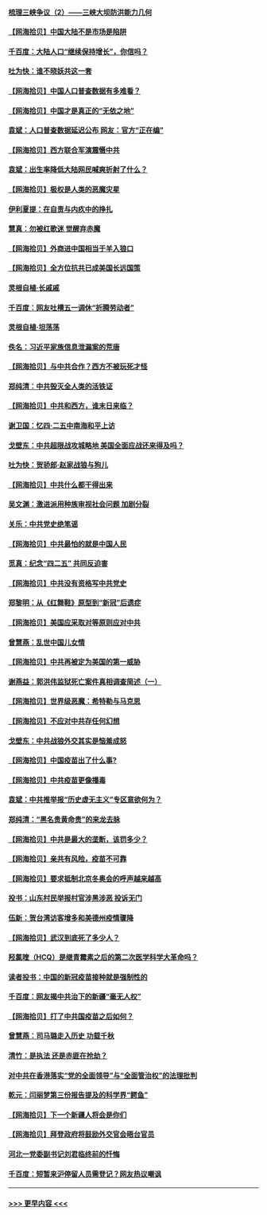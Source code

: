 #### [梳理三峡争议（2）——三峡大坝防洪能力几何](../pages/nsc993/n12920173.md?t=05031701) 
#### [【网海拾贝】中国大陆不是市场是陷阱](../pages/nsc993/n12920143.md?t=05031701) 
#### [千百度：大陆人口“继续保持增长”，你信吗？](../pages/nsc993/n12918946.md?t=05031701) 
#### [吐为快：谁不晓妖共这一套](../pages/nsc993/n12918941.md?t=05031701) 
#### [【网海拾贝】中国人口普查数据有多难看？](../pages/nsc993/n12917822.md?t=05031701) 
#### [【网海拾贝】中国才是真正的“无依之地”](../pages/nsc993/n12915845.md?t=05031701) 
#### [袁斌：人口普查数据延迟公布 网友：官方“正在编”](../pages/nsc993/n12915748.md?t=05031701) 
#### [【网海拾贝】西方联合军演震慑中共](../pages/nsc993/n12913466.md?t=05031701) 
#### [袁斌：出生率降低大陆网民喊爽折射了什么？](../pages/nsc993/n12913365.md?t=05031701) 
#### [【网海拾贝】极权是人类的恶魔灾星](../pages/nsc993/n12910697.md?t=05031701) 
#### [伊利夏提：在自责与内疚中的挣扎](../pages/nsc993/n12910493.md?t=05031701) 
#### [慧真：勿被红歌迷 觉醒弃赤魔](../pages/nsc993/n12910485.md?t=05031701) 
#### [【网海拾贝】外商进中国相当于羊入狼口](../pages/nsc993/n12908274.md?t=05031701) 
#### [【网海拾贝】全方位抗共已成美国长远国策](../pages/nsc993/n12906878.md?t=05031701) 
#### [灵根自植‧长戚戚](../pages/nsc993/n12905585.md?t=05031701) 
#### [千百度：网友吐槽五一调休“折腾劳动者”](../pages/nsc993/n12905934.md?t=05031701) 
#### [灵根自植‧坦荡荡](../pages/nsc993/n12905562.md?t=05031701) 
#### [佚名：习近平家族信息泄漏案的荒唐](../pages/nsc993/n12904705.md?t=05031701) 
#### [【网海拾贝】与中共合作？西方不被玩死才怪](../pages/nsc993/n12903873.md?t=05031701) 
#### [郑纯清：中共毁灭全人类的活铁证](../pages/nsc993/n12903785.md?t=05031701) 
#### [【网海拾贝】中共和西方，谁末日来临？](../pages/nsc993/n12903482.md?t=05031701) 
#### [谢卫国：忆四‧二五中南海和平上访](../pages/nsc993/n12902192.md?t=05031701) 
#### [戈壁东：中共超限战攻城略地 美国全面应战还来得及吗？](../pages/nsc993/n12902297.md?t=05031701) 
#### [吐为快：贺骄郎‧赵家战狼与狗儿](../pages/nsc993/n12902280.md?t=05031701) 
#### [【网海拾贝】中共什么都干得出来](../pages/nsc993/n12897500.md?t=05031701) 
#### [吴文渊：激进派用种族审视社会问题 加剧分裂](../pages/nsc993/n12893881.md?t=05031701) 
#### [关乐：中共党史绝笔谣](../pages/nsc993/n12897270.md?t=05031701) 
#### [【网海拾贝】中共最怕的就是中国人民](../pages/nsc993/n12894705.md?t=05031701) 
#### [觅真：纪念“四二五” 共同反迫害](../pages/nsc993/n12894553.md?t=05031701) 
#### [【网海拾贝】中共没有资格写中共党史](../pages/nsc993/n12892231.md?t=05031701) 
#### [郑黎明：从《红舞鞋》原型到“新冠”后遗症](../pages/nsc993/n12890469.md?t=05031701) 
#### [【网海拾贝】美国应采取对等原则应对中共](../pages/nsc993/n12889176.md?t=05031701) 
#### [曾慧燕：乱世中国儿女情](../pages/nsc993/n12887931.md?t=05031701) 
#### [【网海拾贝】中共再被定为美国的第一威胁](../pages/nsc993/n12887580.md?t=05031701) 
#### [谢燕益：郭洪伟监狱死亡案件真相调查简述（一）](../pages/nsc993/n12885648.md?t=05031701) 
#### [【网海拾贝】世界级恶魔：希特勒与马克思](../pages/nsc993/n12884062.md?t=05031701) 
#### [【网海拾贝】不应对中共存任何幻想](../pages/nsc993/n12881460.md?t=05031701) 
#### [戈壁东：中共战狼外交其实是恼羞成怒](../pages/nsc993/n12880392.md?t=05031701) 
#### [【网海拾贝】中国疫苗出了什么事?](../pages/nsc993/n12879124.md?t=05031701) 
#### [【网海拾贝】中共疫苗更像播毒](../pages/nsc993/n12876631.md?t=05031701) 
#### [袁斌：中共推举报“历史虚无主义”专区意欲何为？](../pages/nsc993/n12876530.md?t=05031701) 
#### [郑纯清：“黑名贵黄命贵”的来龙去脉](../pages/nsc993/n12875589.md?t=05031701) 
#### [【网海拾贝】中共是最大的垄断，该罚多少？](../pages/nsc993/n12874006.md?t=05031701) 
#### [【网海拾贝】亲共有风险，疫苗不可靠](../pages/nsc993/n12872224.md?t=05031701) 
#### [【网海拾贝】要求抵制北京冬奥会的呼声越来越高](../pages/nsc993/n12868962.md?t=05031701) 
#### [投书：山东村民举报村官涉黑涉恶 投诉无门](../pages/nsc993/n12869726.md?t=05031701) 
#### [伍新：贺台湾访客增多和美德州疫情骤降](../pages/nsc993/n12865651.md?t=05031701) 
#### [【网海拾贝】武汉到底死了多少人？](../pages/nsc993/n12863707.md?t=05031701) 
#### [羟氯喹（HCQ）是继青霉素之后的第二次医学科学大革命吗？](../pages/nsc993/n12638564.md?t=05031701) 
#### [读者投书：中国的新冠疫苗接种就是强制性的](../pages/nsc993/n12859932.md?t=05031701) 
#### [千百度：网友揭中共治下的新疆“毫无人权”](../pages/nsc993/n12858385.md?t=05031701) 
#### [【网海拾贝】打了中共国疫苗之后如何？](../pages/nsc993/n12857866.md?t=05031701) 
#### [曾慧燕：司马璐走入历史 功载千秋](../pages/nsc993/n12856996.md?t=05031701) 
#### [清竹：是执法 还是赤匪在抢劫？](../pages/nsc993/n12856952.md?t=05031701) 
#### [对中共在香港落实“党的全面领导”与“全面管治权”的法理批判](../pages/nsc993/n12856929.md?t=05031701) 
#### [乾元：闫丽梦第三份报告提及的科学界“鳄鱼”](../pages/nsc993/n12855985.md?t=05031701) 
#### [【网海拾贝】下一个新疆人将会是你们](../pages/nsc993/n12855864.md?t=05031701) 
#### [【网海拾贝】拜登政府将鼓励外交官会晤台官员](../pages/nsc993/n12853615.md?t=05031701) 
#### [河北一党委副书记刘君临终前的忏悔](../pages/nsc993/n12849420.md?t=05031701) 
#### [千百度：短暂来沪停留人员需登记？网友热议嘲讽](../pages/nsc993/n12853497.md?t=05031701) 

----
#### [ >>> 更早内容 <<< ](../indexes/nsc993-earlier.md)
